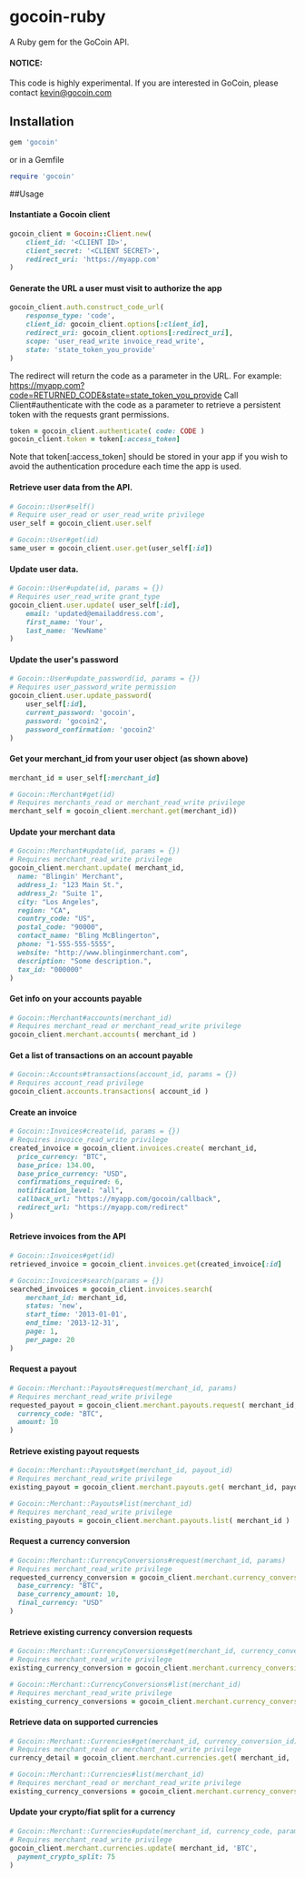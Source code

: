 # gocoin-ruby

A Ruby gem for the GoCoin API.

#### NOTICE:
This code is highly experimental. If you are interested in GoCoin, please contact kevin@gocoin.com

## Installation

``` ruby
gem 'gocoin'
```
or in a Gemfile
``` ruby
require 'gocoin'
```

##Usage

#### Instantiate a Gocoin client

``` ruby
gocoin_client = Gocoin::Client.new(
	client_id: '<CLIENT ID>',
	client_secret: '<CLIENT SECRET>',
	redirect_uri: 'https://myapp.com'
)
```

#### Generate the URL a user must visit to authorize the app

``` ruby
gocoin_client.auth.construct_code_url(
	response_type: 'code',
	client_id: gocoin_client.options[:client_id],
	redirect_uri: gocoin_client.options[:redirect_uri],
	scope: 'user_read_write invoice_read_write',
	state: 'state_token_you_provide'
)
```

The redirect will return the code as a parameter in the URL. For example:
https://myapp.com?code=RETURNED_CODE&state=state_token_you_provide 
Call Client#authenticate with the code as a parameter to retrieve a persistent token with the requests grant permissions.

``` ruby
token = gocoin_client.authenticate( code: CODE )
gocoin_client.token = token[:access_token]
```
Note that token[:access_token] should be stored in your app if you wish to avoid the authentication procedure each time the app is used.


#### Retrieve user data from the API.

``` ruby
# Gocoin::User#self()
# Require user_read or user_read_write privilege
user_self = gocoin_client.user.self

# Gocoin::User#get(id)
same_user = gocoin_client.user.get(user_self[:id])
```

#### Update user data.

``` ruby
# Gocoin::User#update(id, params = {})
# Requires user_read_write grant_type
gocoin_client.user.update( user_self[:id],
	email: 'updated@emailaddress.com',
	first_name: 'Your',
	last_name: 'NewName'
)
```

#### Update the user's password

``` ruby
# Gocoin::User#update_password(id, params = {})
# Requires user_password_write permission
gocoin_client.user.update_password(
	user_self[:id],
	current_password: 'gocoin',
	password: 'gocoin2',
	password_confirmation: 'gocoin2'
)
```

#### Get your merchant_id from your user object (as shown above)

``` ruby
merchant_id = user_self[:merchant_id]

# Gocoin::Merchant#get(id)
# Requires merchants_read or merchant_read_write privilege
merchant_self = gocoin_client.merchant.get(merchant_id))
```

#### Update your merchant data

``` ruby
# Gocoin::Merchant#update(id, params = {})
# Requires merchant_read_write privilege
gocoin_client.merchant.update( merchant_id,
  name: "Blingin' Merchant", 
  address_1: "123 Main St.",
  address_2: "Suite 1", 
  city: "Los Angeles", 
  region: "CA", 
  country_code: "US", 
  postal_code: "90000", 
  contact_name: "Bling McBlingerton", 
  phone: "1-555-555-5555", 
  website: "http://www.blinginmerchant.com", 
  description: "Some description.", 
  tax_id: "000000"
)
```

#### Get info on your accounts payable

``` ruby
# Gocoin::Merchant#accounts(merchant_id)
# Requires merchant_read or merchant_read_write privilege
gocoin_client.merchant.accounts( merchant_id )
```

#### Get a list of transactions on an account payable

``` ruby
# Gocoin::Accounts#transactions(account_id, params = {})
# Requires account_read privilege
gocoin_client.accounts.transactions( account_id )
```

#### Create an invoice

``` ruby
# Gocoin::Invoices#create(id, params = {})
# Requires invoice_read_write privilege
created_invoice = gocoin_client.invoices.create( merchant_id,
  price_currency: "BTC",
  base_price: 134.00,
  base_price_currency: "USD",
  confirmations_required: 6,
  notification_level: "all",
  callback_url: "https://myapp.com/gocoin/callback",
  redirect_url: "https://myapp.com/redirect"
)
```

#### Retrieve invoices from the API

``` ruby
# Gocoin::Invoices#get(id)
retrieved_invoice = gocoin_client.invoices.get(created_invoice[:id]

# Gocoin::Invoices#search(params = {})
searched_invoices = gocoin_client.invoices.search(
	merchant_id: merchant_id,
	status: 'new',
	start_time: '2013-01-01',
	end_time: '2013-12-31',
	page: 1,
	per_page: 20
)
```

#### Request a payout

``` ruby
# Gocoin::Merchant::Payouts#request(merchant_id, params)
# Requires merchant_read_write privilege
requested_payout = gocoin_client.merchant.payouts.request( merchant_id,
  currency_code: "BTC",
  amount: 10
)
```

#### Retrieve existing payout requests

``` ruby
# Gocoin::Merchant::Payouts#get(merchant_id, payout_id)
# Requires merchant_read_write privilege
existing_payout = gocoin_client.merchant.payouts.get( merchant_id, payout_id )
```

``` ruby
# Gocoin::Merchant::Payouts#list(merchant_id)
# Requires merchant_read_write privilege
existing_payouts = gocoin_client.merchant.payouts.list( merchant_id )
```

#### Request a currency conversion

``` ruby
# Gocoin::Merchant::CurrencyConversions#request(merchant_id, params)
# Requires merchant_read_write privilege
requested_currency_conversion = gocoin_client.merchant.currency_conversions.request( merchant_id,
  base_currency: "BTC",
  base_currency_amount: 10,
  final_currency: "USD"
)
```

#### Retrieve existing currency conversion requests

``` ruby
# Gocoin::Merchant::CurrencyConversions#get(merchant_id, currency_conversion_id)
# Requires merchant_read_write privilege
existing_currency_conversion = gocoin_client.merchant.currency_conversions.get( merchant_id, currency_conversion_id )
```

``` ruby
# Gocoin::Merchant::CurrencyConversions#list(merchant_id)
# Requires merchant_read_write privilege
existing_currency_conversions = gocoin_client.merchant.currency_conversions.list( merchant_id )
```

#### Retrieve data on supported currencies

``` ruby
# Gocoin::Merchant::Currencies#get(merchant_id, currency_conversion_id)
# Requires merchant_read or merchant_read_write privilege
currency_detail = gocoin_client.merchant.currencies.get( merchant_id, 'BTC' )
```

``` ruby
# Gocoin::Merchant::Currencies#list(merchant_id)
# Requires merchant_read or merchant_read_write privilege
existing_currency_conversions = gocoin_client.merchant.currency_conversions.list( merchant_id )
```

#### Update your crypto/fiat split for a currency

``` ruby
# Gocoin::Merchant::Currencies#update(merchant_id, currency_code, params)
# Requires merchant_read_write privilege
gocoin_client.merchant.currencies.update( merchant_id, 'BTC',
  payment_crypto_split: 75
)
```
